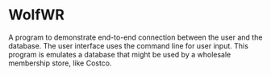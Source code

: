 # WolfWR
A program to demonstrate end-to-end connection between the user and the database. The user interface uses the command line for user input.
This program is emulates a database that might be used by a wholesale membership store, like Costco. 

